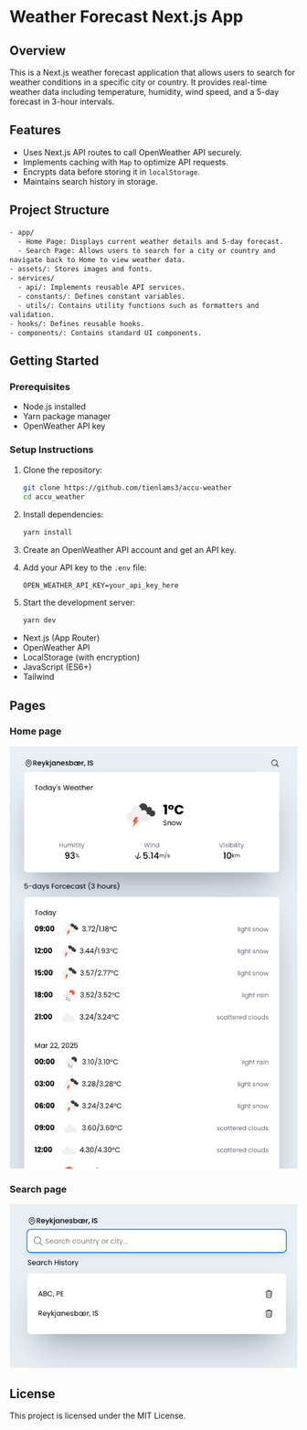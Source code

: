 # Weather Forecast Next.js App

## Overview

This is a Next.js weather forecast application that allows users to search for weather conditions in a specific city or country. It provides real-time weather data including temperature, humidity, wind speed, and a 5-day forecast in 3-hour intervals.

## Features

- Uses Next.js API routes to call OpenWeather API securely.
- Implements caching with `Map` to optimize API requests.
- Encrypts data before storing it in `localStorage`.
- Maintains search history in storage.

## Project Structure

```
- app/
  - Home Page: Displays current weather details and 5-day forecast.
  - Search Page: Allows users to search for a city or country and navigate back to Home to view weather data.
- assets/: Stores images and fonts.
- services/
  - api/: Implements reusable API services.
  - constants/: Defines constant variables.
  - utils/: Contains utility functions such as formatters and validation.
- hooks/: Defines reusable hooks.
- components/: Contains standard UI components.
```

## Getting Started

### Prerequisites

- Node.js installed
- Yarn package manager
- OpenWeather API key

### Setup Instructions

1. Clone the repository:

   ```sh
   git clone https://github.com/tienlams3/accu-weather
   cd accu_weather
   ```

2. Install dependencies:

   ```sh
   yarn install
   ```

3. Create an OpenWeather API account and get an API key.

4. Add your API key to the `.env` file:

   ```env
   OPEN_WEATHER_API_KEY=your_api_key_here
   ```

5. Start the development server:
   ```sh
   yarn dev
   ```


- Next.js (App Router)
- OpenWeather API
- LocalStorage (with encryption)
- JavaScript (ES6+)
- Tailwind

## Pages

### Home page

![Home page](assets/images/README-home-page.png)

### Search page

![Search page](assets/images/README-search-page.png)

## License

This project is licensed under the MIT License.
